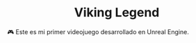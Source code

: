 <h1 align="center">Viking Legend</h1>

🎮 Este es mi primer videojuego desarrollado en Unreal Engine.
